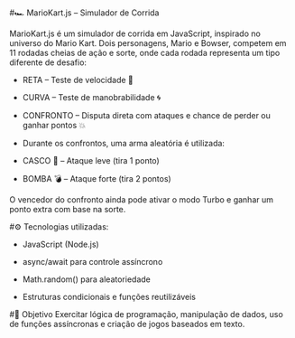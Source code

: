 #🏎️ MarioKart.js – Simulador de Corrida

MarioKart.js é um simulador de corrida em JavaScript, inspirado no universo do Mario Kart. Dois personagens, Mario e Bowser, competem em 11 rodadas cheias de ação e sorte, onde cada rodada representa um tipo diferente de desafio:

* RETA – Teste de velocidade 🚀

* CURVA – Teste de manobrabilidade 🌀

* CONFRONTO – Disputa direta com ataques e chance de perder ou ganhar pontos 💥

* Durante os confrontos, uma arma aleatória é utilizada:

* CASCO 🐢 – Ataque leve (tira 1 ponto)

* BOMBA 💣 – Ataque forte (tira 2 pontos)

O vencedor do confronto ainda pode ativar o modo Turbo e ganhar um ponto extra com base na sorte.

#⚙️ Tecnologias utilizadas:

* JavaScript (Node.js)

* async/await para controle assíncrono

* Math.random() para aleatoriedade

* Estruturas condicionais e funções reutilizáveis

#🎯 Objetivo
Exercitar lógica de programação, manipulação de dados, uso de funções assíncronas e criação de jogos baseados em texto.
